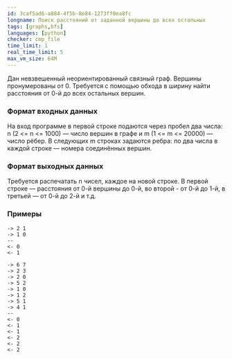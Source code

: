 ```yaml
---
id: 3caf5ad6-a884-4f5b-8e84-1273ff0ea8fc
longname: Поиск расстояний от заданной вершины до всех остальных
tags: [graphs,bfs]
languages: [python]
checker: cmp_file
time_limit: 1
real_time_limit: 5
max_vm_size: 64M
---
```


Дан невзвешенный неориентированный связный граф. Вершины пронумерованы от 0. Трeбуется с помощью обхода в ширину найти расстояния от 0-й до всех остальных вершин.

### Формат входных данных

На вход программе в первой строке подаются через пробел два числа: n (2 <= n <= 1000) — число вершин в графе и m (1 <= m <= 20000) — число рёбер. В следующих m строках задаются ребра: по два числа в каждой строке — номера соединённых вершин.

### Формат выходных данных

Требуется распечатать n чисел, каждое на новой строке. В первой строке — расстояния от 0-й вершины до 0-й, во второй - от 0-й до 1-й, в третьей — от 0-й до 2-й и т.д.

### Примеры

```
-> 2 1
-> 1 0
--
<- 0
<- 1
```

```
-> 6 7
-> 2 3
-> 2 0
-> 5 2
-> 1 0
-> 1 2
-> 5 1
-> 4 1
--
<- 0
<- 1
<- 1
<- 2
<- 2
<- 2
```
